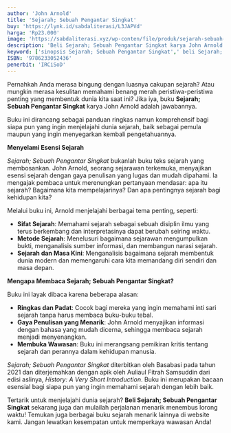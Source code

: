 ```yaml
---
author: 'John Arnold'
title: 'Sejarah; Sebuah Pengantar Singkat'
buy: 'https://lynk.id/sabdaliterasi/L3JAPVd'
harga: 'Rp23.000'
image: 'https://sabdaliterasi.xyz/wp-conten/file/produk/sejarah-sebuah-pengantar-singkat1.jpg'
description: 'Beli Sejarah; Sebuah Pengantar Singkat karya John Arnold. Buku sejarah terlaris untuk pemula dan  sejarawan.  Pesan sekarang!'
keyword: ['sinopsis Sejarah; Sebuah Pengantar Singkat',' beli Sejarah; Sebuah Pengantar Singkat',' John Arnold','  sejarah',' pengantar sejarah',' buku sejarah ringkas','  sejarah  singkat']
ISBN: '9786233052436'
penerbit: 'IRCiSoD'
---
```

<p>Pernahkah Anda merasa bingung dengan luasnya cakupan sejarah? Atau mungkin merasa kesulitan memahami benang merah peristiwa-peristiwa penting yang membentuk dunia kita saat ini? Jika iya, buku <strong>Sejarah; Sebuah Pengantar Singkat</strong> karya John Arnold adalah jawabannya. </p><p>Buku ini dirancang sebagai panduan ringkas namun komprehensif bagi siapa pun yang ingin menjelajahi dunia sejarah, baik sebagai pemula maupun yang ingin menyegarkan kembali pengetahuannya.</p><p><strong>Menyelami Esensi Sejarah</strong></p><p><em>Sejarah; Sebuah Pengantar Singkat</em> bukanlah buku teks sejarah yang membosankan. John Arnold, seorang sejarawan terkemuka, menyajikan esensi sejarah dengan gaya penulisan yang lugas dan mudah dipahami. Ia mengajak pembaca untuk merenungkan pertanyaan mendasar: apa itu sejarah? Bagaimana kita mempelajarinya? Dan apa pentingnya sejarah bagi kehidupan kita?</p><p>Melalui buku ini, Arnold menjelajahi berbagai tema penting, seperti:</p><ul><li><strong>Sifat Sejarah</strong>: Memahami sejarah sebagai sebuah disiplin ilmu yang terus berkembang dan interpretasinya dapat berubah seiring waktu.</li><li><strong>Metode Sejarah</strong>: Menelusuri bagaimana sejarawan mengumpulkan bukti, menganalisis sumber informasi, dan membangun narasi sejarah.</li><li><strong>Sejarah dan Masa Kini</strong>: Menganalisis bagaimana sejarah membentuk dunia modern dan memengaruhi cara kita memandang diri sendiri dan masa depan.</li></ul><p><strong>Mengapa Membaca Sejarah; Sebuah Pengantar Singkat?</strong></p><p>Buku ini layak dibaca karena beberapa alasan:</p><ul><li><strong>Ringkas dan Padat</strong>: Cocok bagi mereka yang ingin memahami inti sari sejarah tanpa harus membaca buku-buku tebal.</li><li><strong>Gaya Penulisan yang Menarik</strong>: John Arnold menyajikan informasi dengan bahasa yang mudah dicerna, sehingga membaca sejarah menjadi menyenangkan.</li><li><strong>Membuka Wawasan</strong>: Buku ini merangsang pemikiran kritis tentang sejarah dan perannya dalam kehidupan manusia.</li></ul><p><em>Sejarah; Sebuah Pengantar Singkat</em> diterbitkan oleh Basabasi pada tahun 2021 dan diterjemahkan dengan apik oleh Auliaul Fitrah Samsuddin dari edisi aslinya, <em>History: A Very Short Introduction</em>. Buku ini merupakan bacaan esensial bagi siapa pun yang ingin memahami sejarah dengan lebih baik.</p><p>Tertarik untuk menjelajahi dunia sejarah? <strong>Beli Sejarah; Sebuah Pengantar Singkat</strong> sekarang juga dan mulailah perjalanan menarik menembus lorong waktu! Temukan juga berbagai buku sejarah menarik lainnya di website kami. Jangan lewatkan kesempatan untuk memperkaya wawasan Anda!</p>
